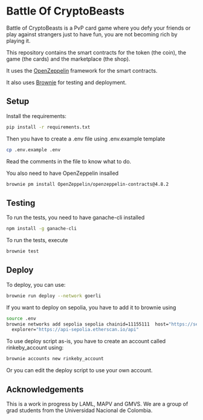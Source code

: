 # Battle Of CryptoBeasts

Battle of CryptoBeasts is a PvP card game where you defy your friends or play against strangers just to have fun, you are not becoming rich by playing it.

This repository contains the smart contracts for the token (the coin), the game (the cards) and the marketplace (the shop).

It uses the [OpenZeppelin](https://openzeppelin.org/) framework for the smart contracts.

It also uses [Brownie](https://eth-brownie.readthedocs.io/en/stable/) for testing and deployment.

## Setup

Install the requirements:

```bash
pip install -r requirements.txt
```

Then you have to create a .env file using .env.example template

```bash
cp .env.example .env
```

Read the comments in the file to know what to do.

You also need to have OpenZeppelin insalled

```bash
brownie pm install OpenZeppelin/openzeppelin-contracts@4.8.2
```


## Testing

To run the tests, you need to have ganache-cli installed

```bash
npm install -g ganache-cli
```

To run the tests, execute

```bash
brownie test
```

## Deploy

To deploy, you can use:

```bash
brownie run deploy --network goerli
```

If you want to deploy on sepolia, you have to add it to brownie using

```bash
source .env
brownie networks add sepolia sepolia chainid=11155111  host="https://sepolia.infura.io/v3/$WEB3_INFURA_PROJECT_ID" \
  explorer="https://api-sepolia.etherscan.io/api"
```

To use deploy script as-is, you have to create an account called rinkeby_account using:

```bash
brownie accounts new rinkeby_account
```

Or you can edit the deploy script to use your own account.

## Acknowledgements

This is a work in progress by LAML, MAPV and GMVS. We are a group of grad students from the Universidad Nacional de Colombia.

